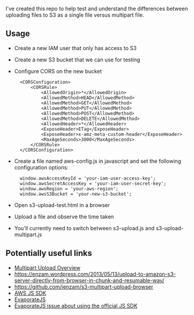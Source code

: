 I've created this repo to help test and understand the differences between uploading files to S3 as a single file versus multipart file.

## Usage

* Create a new IAM user that only has access to S3

* Create a new S3 bucket that we can use for testing

* Configure CORS on the new bucket

        <CORSConfiguration>
            <CORSRule>
                <AllowedOrigin>*</AllowedOrigin>
                <AllowedMethod>HEAD</AllowedMethod>
                <AllowedMethod>GET</AllowedMethod>
                <AllowedMethod>PUT</AllowedMethod>
                <AllowedMethod>POST</AllowedMethod>
                <AllowedMethod>DELETE</AllowedMethod>
                <AllowedHeader>*</AllowedHeader>
                <ExposeHeader>ETag</ExposeHeader>
                <ExposeHeader>x-amz-meta-custom-header</ExposeHeader>
                <MaxAgeSeconds>3000</MaxAgeSeconds>
            </CORSRule>
        </CORSConfiguration>

* Create a file named aws-config.js in javascript and set the following configuration options:

        window.awsAccessKeyId = 'your-iam-user-access-key';
        window.awsSecretAccessKey = 'your-iam-user-secret-key';
        window.awsRegion = 'your-aws-region';
        window.awsS3Bucket = 'your-new-s3-bucket';

* Open s3-upload-test.html in a browser

* Upload a file and observe the time taken

* You'll currently need to switch between s3-upload.js and s3-upload-multipart.js

## Potentially useful links

* [Multipart Upload Overview](http://docs.aws.amazon.com/AmazonS3/latest/dev/mpuoverview.html)
* https://enzam.wordpress.com/2013/05/13/upload-to-amazon-s3-server-directly-from-browser-in-chunk-and-resumable-way/
* https://github.com/ienzam/s3-multipart-upload-browser
* [AWS JS SDK](https://github.com/aws/aws-sdk-js)
* [EvaporateJS](https://github.com/TTLabs/EvaporateJS)
* [EvaporateJS issue about using the official JS SDK](https://github.com/TTLabs/EvaporateJS/issues/52)
